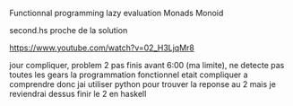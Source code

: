 Functionnal programming
lazy evaluation
Monads Monoid

second.hs proche de la solution

https://www.youtube.com/watch?v=02_H3LjqMr8

jour compliquer, problem 2 pas finis avant 6:00 (ma limite), ne detecte pas toutes les gears
la programmation fonctionnel etait compliquer a comprendre
donc jai utiliser python pour trouver la reponse au 2
mais je reviendrai dessus finir le 2 en haskell

